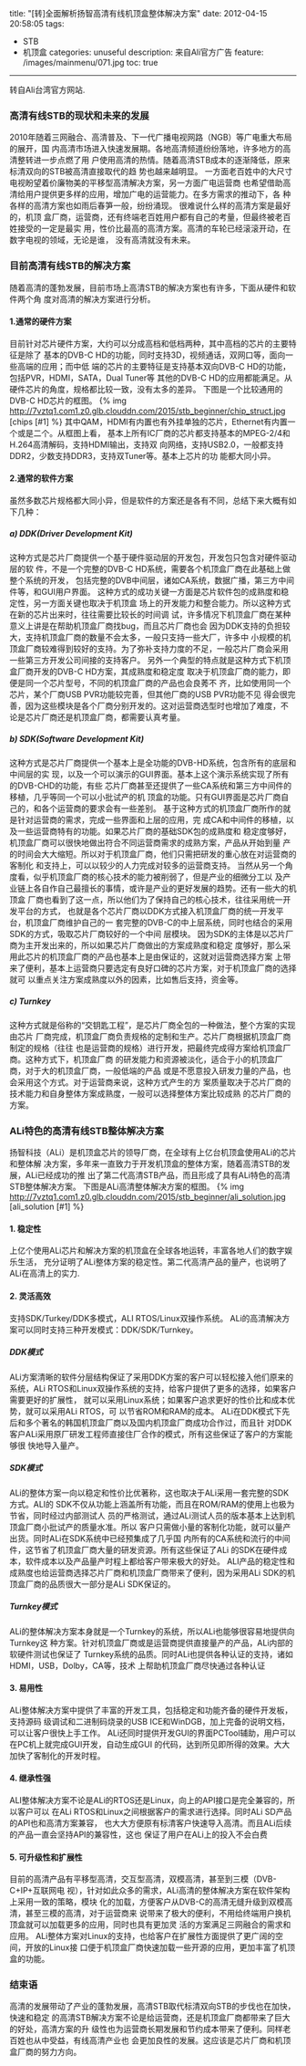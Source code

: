 title: "[转]全面解析扬智高清有线机顶盒整体解决方案"
date: 2012-04-15 20:58:05
tags:
- STB
- 机顶盒
categories: unuseful
description: 来自Ali官方广告
feature: /images/mainmenu/071.jpg
toc: true
---
转自Ali台湾官方网站.
### 高清有线STB的现状和未来的发展 ###
2010年随着三网融合、高清普及、下一代广播电视网路（NGB）等广电重大布局的展开，国
内高清市场进入快速发展期。各地高清频道纷纷落地，许多地方的高清整转进一步点燃了用
户使用高清的热情。随着高清STB成本的逐渐降低，原来标清双向的STB被高清直接取代的趋
势也越来越明显。
一方面老百姓中的大尺寸电视盼望着价廉物美的平移型高清解决方案，另一方面广电运营商
也希望借助高清给用户提供更多样的应用，增加广电的运营能力。在多方需求的推动下，各
种各样的高清方案也如雨后春笋一般，纷纷涌现。 很难说什么样的高清方案是最好的，机顶
盒厂商，运营商，还有终端老百姓用户都有自己的考量，但最终被老百姓接受的一定是最实
用，性价比最高的高清方案。高清的车轮已经滚滚开动，在数字电视的领域，无论是谁，
没有高清就没有未来。
<!-- more -->
### 目前高清有线STB的解决方案 ###
随着高清的蓬勃发展，目前市场上高清STB的解决方案也有许多，下面从硬件和软件两个角
度对高清的解决方案进行分析。
#### 1.通常的硬件方案 ####
目前针对芯片硬件方案，大约可以分成高档和低档两种，其中高档的芯片的主要特征是除了
基本的DVB-C HD的功能，同时支持3D，视频通话，双网口等，面向一些高端的应用；而中低
端的芯片的主要特征是支持基本双向DVB-C HD的功能，包括PVR，HDMI，SATA，Dual Tuner等
其他的DVB-C HD的应用都能满足。从硬件芯片的角度，规格都比较一致，没有太多的差异。
下图是一个比较通用的DVB-C HD芯片的框图。
{% img http://7vztq1.com1.z0.glb.clouddn.com/2015/stb_beginner/chip_struct.jpg [chips [#1] %}
其中QAM，HDMI有内置也有外挂单独的芯片，Ethernet有内置一个或是二个。从框图上看，
基本上所有IC厂商的芯片都支持基本的MPEG-2/4和H.264高清解码，支持HDMI输出，支持双
向网络，支持USB2.0，一般都支持DDR2，少数支持DDR3，支持双Tuner等。基本上芯片的功
能都大同小异。
#### 2.通常的软件方案 ####
虽然多数芯片规格都大同小异，但是软件的方案还是各有不同，总结下来大概有如下几种：
##### a) DDK(Driver Development Kit) #####
这种方式是芯片厂商提供一个基于硬件驱动层的开发包，开发包只包含对硬件驱动层的软
件，不是一个完整的DVB-C HD系统，需要各个机顶盒厂商在此基础上做整个系统的开发，
包括完整的DVB中间层，诸如CA系统，数据广播，第三方中间件等，和GUI用户界面。
这种方式的成功关键一方面是芯片软件包的成熟度和稳定性，另一方面关键也取决于机顶盒
场上的开发能力和整合能力。所以这种方式在新的芯片出来时，往往需要比较长的时间调
试，许多情况下机顶盒厂商在某种意义上讲是在帮助机顶盒厂商找bug，而且芯片厂商也会
因为DDK支持的负担较大，支持机顶盒厂商的数量不会太多，一般只支持一些大厂，许多中
小规模的机顶盒厂商较难得到较好的支持。为了弥补支持力度的不足，一般芯片厂商会采用
一些第三方开发公司间接的支持客户。
另外一个典型的特点就是这种方式下机顶盒厂商开发的DVB-C HD方案，其成熟度和稳定度
取决于机顶盒厂商的能力，即便是同一个芯片型号，不同的机顶盒厂商的产品也会良莠不
齐，比如使用同一个芯片，某个厂商USB PVR功能较完善，但其他厂商的USB PVR功能不见
得会很完善，因为这些模块是各个厂商分别开发的。这对运营商选型时也增加了难度，不
论是芯片厂商还是机顶盒厂商，都需要认真考量。
##### b) SDK(Software Development Kit) #####
这种方式是芯片厂商提供一个基本上是全功能的DVB-HD系统，包含所有的底层和中间层的实
现，以及一个可以演示的GUI界面。基本上这个演示系统实现了所有的DVB-CHD的功能，有些
芯片厂商甚至还提供了一些CA系统和第三方中间件的移植，几乎等同一个可以小批试产的机
顶盒的功能。只有GUI界面是芯片厂商自己的，和各个运营商的要求会有一些差别。
基于这种方式的机顶盒厂商所作的就是针对运营商的需求，完成一些界面和上层的应用，完
成CA和中间件的移植，以及一些运营商特有的功能。如果芯片厂商的基础SDK包的成熟度和
稳定度够好，机顶盒厂商可以很快地做出符合不同运营商需求的成熟方案，产品从开始到量
产的时间会大大缩短。所以对于机顶盒厂商，他们只需把研发的重心放在对运营商的客制化
和支持上，可以以较少的人力完成对较多的运营商支持。
当然从另一个角度看，似乎机顶盒厂商的核心技术的能力被削弱了，但是产业的细微分工以
及产业链上各自作自己最擅长的事情，或许是产业的更好发展的趋势。还有一些大的机顶盒
厂商也看到了这一点，所以他们为了保持自己的核心技术，往往采用统一开发平台的方式，
也就是各个芯片厂商以DDK方式接入机顶盒厂商的统一开发平台，机顶盒厂商维护自己的一
套完整的DVB-C的中上层系统，同时也结合的采用SDK的方式，吸取芯片厂商较好的一个中间
层模块。
因为SDK的主体是以芯片厂商为主开发出来的，所以如果芯片厂商做出的方案成熟度和稳定
度够好，那么采用此芯片的机顶盒厂商的产品也基本上是由保证的，这就对运营商选择方案
上带来了便利，基本上运营商只要选定有良好口碑的芯片方案，对于机顶盒厂商的选择就可
以重点关注方案成熟度以外的因素，比如售后支持，资金等。
##### c) Turnkey #####
这种方式就是俗称的“交钥匙工程”，是芯片厂商全包的一种做法，整个方案的实现由芯片
厂商完成，机顶盒厂商负责规格的定制和生产。芯片厂商根据机顶盒厂商制定的规格（往往
也是运营商的规格）进行开发，把最终完成得方案给机顶盒厂商。这种方式下，机顶盒厂商
的研发能力和资源被淡化，适合于小的机顶盒厂商，对于大的机顶盒厂商，一般低端的产品
或是不愿意投入研发力量的产品，也会采用这个方式。对于运营商来说，这种方式产生的方
案质量取决于芯片厂商的技术能力和自身整体方案成熟度，一般可以选择整体方案比较成熟
的芯片厂商的方案。
### ALi特色的高清有线STB整体解决方案 ###
扬智科技（ALi）是机顶盒芯片的领导厂商，在全球有上亿台机顶盒使用ALi的芯片和整体解
决方案，多年来一直致力于开发机顶盒的整体方案，随着高清STB的发展，ALi已经成功的推
出了第二代高清STB产品，而且形成了具有ALi特色的高清STB整体解决方案。
下图是ALi高清整体解决方案的框图。
{% img http://7vztq1.com1.z0.glb.clouddn.com/2015/stb_beginner/ali_solution.jpg [ali_solution [#1] %}
#### 1. 稳定性 ####
上亿个使用ALi芯片和解决方案的机顶盒在全球各地运转，丰富各地人们的数字娱乐生活，
充分证明了ALi整体方案的稳定性。第二代高清产品的量产，也说明了ALi在高清上的实力.
#### 2. 灵活高效 ####
支持SDK/Turkey/DDK多模式，ALI RTOS/Linux双操作系统。
ALi的高清解决方案可以同时支持三种开发模式：DDK/SDK/Turnkey。
##### DDK模式 #####
ALi方案清晰的软件分层结构保证了采用DDK方案的客户可以轻松接入他们原来的系统，ALi 
RTOS和Linux双操作系统的支持，给客户提供了更多的选择，如果客户需要更好的扩展性，
就可以采用Linux系统；如果客户追求更好的性价比和成本优势，就可以采用ALi RTOS，可
以节省ROM和RAM的成本。
ALi在DDK模式下先后和多个著名的韩国机顶盒厂商以及国内机顶盒厂商成功合作过，而且针
对DDK客户ALi采用原厂研发工程师直接住厂合作的模式，所有这些保证了客户的方案能够很
快地导入量产。
##### SDK模式 #####
ALi的整体方案一向以稳定和性价比优著称，这也取决于ALi采用一套完整的SDK方式。ALI的
SDK不仅从功能上涵盖所有功能，而且在ROM/RAM的使用上也极为节省，同时经过内部测试人
员的严格测试，通过ALi测试人员的版本基本上达到机顶盒厂商小批试产的质量水准。所以
客户只需做小量的客制化功能，就可以量产出货。同时ALi在SDK系统中已经预集成了几乎国
内所有的CA系统和流行的中间件，这节省了机顶盒厂商大量的研发资源。所有这些保证了ALi
的SDK在硬件成本，软件成本以及产品量产时程上都给客户带来极大的好处。
ALI产品的稳定性和成熟度也给运营商选择芯片厂商和机顶盒厂商带来了便利，因为采用ALi
SDK的机顶盒厂商的品质很大一部分是ALi SDK保证的。
##### Turnkey模式 #####
ALi的整体解决方案本身就是一个Turnkey的系统，所以ALi也能够很容易地提供向Turnkey这
种方案。针对机顶盒厂商或是运营商提供直接量产的产品，ALi内部的软硬件测试也保证了
Turnkey系统的品质。同时ALi也提供各种认证的支持，诸如HDMI，USB，Dolby，CA等，技术
上帮助机顶盒厂商尽快通过各种认证
#### 3. 易用性 ####
ALi整体解决方案中提供了丰富的开发工具，包括稳定和功能齐备的硬件开发板，支持源码
级调试和二进制码烧录的USB ICE和WinDGB，加上完备的说明文档，可以让客户很快上手工作。
ALi还同时提供开发GUI的界面PCTool辅助，用户可以在PC机上就完成GUI开发，自动生成GUI
的代码，达到所见即所得的效果。大大加快了客制化的开发时程。
#### 4. 继承性强 ####
ALI整体解决方案不论是ALi的RTOS还是Linux，向上的API接口是完全兼容的，所以客户可以
在ALi RTOS和Linux之间根据客户的需求进行选择。同时ALi SD产品的API也和高清方案兼容，
也大大方便原有标清客户快速导入高清。而且ALi后续的产品一直会坚持API的兼容性，这也
保证了用户在ALi上的投入不会白费
#### 5. 可升级性和扩展性 ####
目前的高清产品有平移型高清，交互型高清，双模高清，甚至到三模（DVB-C+IP+互联网电
视），针对如此众多的需求，ALi高清的整体解决方案在软件架构上采用一致的策略，模块
化的加载，方便客户从DVB-C的高清无缝升级到双模高清，甚至三模的高清，对于运营商来
说带来了极大的便利，不用给终端用户换机顶盒就可以加载更多的应用，同时也具有更加灵
活的方案满足三网融合的需求和应用。
ALi整体方案对Linux的支持，也给客户在扩展性方面提供了更广阔的空间，开放的Linux接
口便于机顶盒厂商快速加载一些开源的应用，更加丰富了机顶盒的功能。
### 结束语 ###
高清的发展带动了产业的蓬勃发展，高清STB取代标清双向STB的步伐也在加快，快速和稳定
的高清STB解决方案不论是给运营商，还是机顶盒厂商都带来了巨大的好处，高清方案的升
级性也为运营商长期发展和节约成本带来了便利。同样老百姓也从中受益，有线高清产业也
会更加良性的发展。这应该是芯片厂商和机顶盒厂商的努力方向。